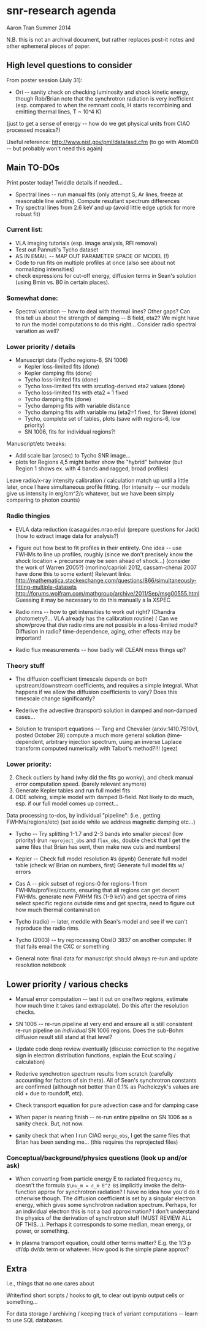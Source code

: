 snr-research agenda
===================
Aaron Tran
Summer 2014

N.B. this is not an archival document, but rather replaces post-it notes and
other ephemeral pieces of paper.

High level questions to consider
--------------------------------

From poster session (July 31):
* Ori -- sanity check on checking luminosity and shock kinetic energy, though
  Rob/Brian note that the synchrotron radiation is very inefficient (esp.
  compared to when the remnant cools, H starts recombining and emitting thermal
  lines, T ~ 10^4 K)

(just to get a sense of energy -- how do we get physical units from CIAO
processed mosaics?)

Useful reference: http://www.nist.gov/pml/data/asd.cfm
(to go with AtomDB -- but probably won't need this again)

Main TO-DOs
-----------

Print poster today!  Twiddle details if needed...
* Spectral lines -- run manual fits (only attempt S, Ar lines, freeze at
  reasonable line widths).  Compute resultant spectrum differences
* Try spectral lines from 2.6 keV and up (avoid little edge uptick for more
  robust fit)

### Current list:

* VLA imaging tutorials (esp. image analysis, RFI removal)
* Test out Pannuti's Tycho dataset
* AS IN EMAIL -- MAP OUT PARAMETER SPACE OF MODEL (!)
* Code to run fits on multiple profiles at once
  (also see about not normalizing intensities)
* check expressions for cut-off energy, diffusion terms in Sean's solution
  (using Bmin vs. B0 in certain places).

### Somewhat done:
* Spectral variation -- how to deal with thermal lines?  Other gaps?
  Can this tell us about the strength of damping -- B field, eta2?  We might
  have to run the model computations to do this right...
  Consider radio spectral variation as well?

### Lower priority / details
* Manuscript data (Tycho regions-6, SN 1006)
  - Kepler loss-limited fits (done)
  - Kepler damping fits (done)
  - Tycho loss-limited fits (done)
  - Tycho loss-limited fits with srcutlog-derived eta2 values (done)
  - Tycho loss-limited fits with eta2 = 1 fixed
  - Tycho damping fits (done)
  - Tycho damping fits with variable distance
  - Tycho damping fits with variable mu (eta2=1 fixed, for Steve) (done)
  - Tycho, complete set of tables, plots (save with regions-6, low priority)
  - SN 1006, fits for individual regions?!

Manuscript/etc tweaks:
* Add scale bar (arcsec) to Tycho SNR image...
* plots for Regions 4,5 might better show the "hybrid" behavior (but Region 1
  shows ex.  with 4 bands and ragged, broad profiles)

Leave radio/x-ray intensity calibration / calculation match up until a little
later, once I have simultaneous profile fitting.
(for intensity -- our models give us intensity in erg/cm^2/s whatever, but we
have been simply comparing to photon counts)


### Radio thingies

* EVLA data reduction (casaguides.nrao.edu) (prepare questions for Jack)
  (how to extract image data for analysis?)

* Figure out how best to fit profiles in their entirety.
  One idea -- use FWHMs to line up profiles, roughly (since we don't precisely
  know the shock location + precursor may be seen ahead of shock...)
  (consider the work of Warren 2005?)
  (morlino/caprioli 2012, cassam-chenai 2007 have done this to some extent)
  Relevant links:
  http://mathematica.stackexchange.com/questions/866/simultaneously-fitting-multiple-datasets
  http://forums.wolfram.com/mathgroup/archive/2011/Sep/msg00555.html
  Guessing it may be necessary to do this manually a la XSPEC

* Radio rims -- how to get intensities to work out right?
  (Chandra photometry?... VLA already has the calibration routine)
  (
  Can we show/prove that _thin_ radio rims are not possible in a loss-limited
  model?
  Diffusion in radio?
  time-dependence, aging, other effects may be important!

* Radio flux measurements -- how badly will CLEAN mess things up?

### Theory stuff

* The diffusion coefficient timescale depends on both upstream/downstream
  coefficients, and requires a simple integral.  What happens if we allow the
  diffusion coefficients to vary?  Does this timescale change significantly?
* Rederive the advective (transport) solution in damped and non-damped cases...

* Solution to transport equations -- Tang and Chevalier (arxiv:1410.7510v1,
  posted October 28) compute a much more general solution (time-dependent,
  arbitrary injection spectrum, using an inverse Laplace transform computed
  numerically with Talbot's method?!!! (geez)


### Lower priority:

2. Check outliers by hand (why did the fits go wonky), and check manual
   error computation speed. (barely relevant anymore)
4. Generate Kepler tables and run full model fits
5. ODE solving, simple model with damped B-field.  Not likely to do much, esp.
   if our full model comes up correct...


Data processing to-dos, by individual "pipeline":
(i.e., getting FWHMs/regions/etc)
(set aside while we address magnetic damping etc...)

* Tycho -- Try splitting 1-1.7 and 2-3 bands into smaller pieces! (low priority)
             (run `reproject_obs` and `flux_obs`, double check that I get the
              same files that Brian has sent, then make new cuts and numbers)

* Kepler -- Check full model resolution #s (ipynb)
            Generate full model table (check w/ Brian on numbers, first)
            Generate full model fits w/ errors

* Cas A -- pick subset of regions-0 for regions-1 from FWHMs/profiles/counts,
             ensuring that all regions can get decent FWHMs.
           generate new FWHM fits (1-9 keV) and get spectra of rims
           select specific regions outside rims and get spectra, need to figure
             out how much thermal contamination

* Tycho (radio) -- later, meddle with Sean's model and see if we can't
                   reproduce the radio rims.

* Tycho (2003) -- try reprocessing ObsID 3837 on another computer.  If that
                  fails email the CXC or something

* General note: final data for manuscript should always re-run and update
  resolution notebook

Lower priority / various checks
-------------------------------

* Manual error computation -- test it out on one/two regions, estimate how much
  time it takes (and extrapolate).  Do this after the resolution checks.

* SN 1006 -- re-run pipeline at very end and ensure all is still consistent
             re-run pipeline on _individual_ SN 1006 regions.
             Does the sub-Bohm diffusion result still stand at that level?

* Update code deep review eventually (discuss: correction to the negative sign
  in electron distribution functions, explain the Ecut scaling / calculation)

* Rederive synchrotron spectrum results from scratch (carefully accounting for
  factors of sin theta).  All of Sean's synchrotron constants are confirmed
  (although not better than 0.1% as Pacholczyk's values are old + due to
  roundoff, etc).

* Check transport equation for pure advection case and for damping case

* When paper is nearing finish -- re-run entire pipeline on SN 1006 as a sanity
  check.  But, not now.

* sanity check that when I run CIAO `merge_obs`, I get the same files that
  Brian has been sending me... (this requires the reprojected files)

### Conceptual/background/physics questions (look up and/or ask)

* When converting from particle energy E to radiated frequency nu, doesn't the
  formula `$\nu_m = c_m E^2 B$` implicitly invoke the delta-function approx for
  synchrotron radiation?  I have no idea how you'd do it otherwise though.
  The diffusion coefficient is set by a singular electron energy, which gives
  some synchrotron radiation spectrum.  Perhaps, for an individual electron
  this is not a bad approximation?  I don't understand the physics of the
  derivation of synchrotron stuff (MUST REVIEW ALL OF THIS...).
  Perhaps it corresponds to some median, mean energy, or power, or something.

* In plasma transport equation, could other terms matter?  E.g. the
  1/3 p df/dp dv/dx term or whatever.  How good is the simple plane approx?

Extra
-----
i.e., things that no one cares about

Write/find short scripts / hooks to git, to clear out ipynb output cells or
something... 

For data storage / archiving / keeping track of variant computations -- learn
to use SQL databases.

